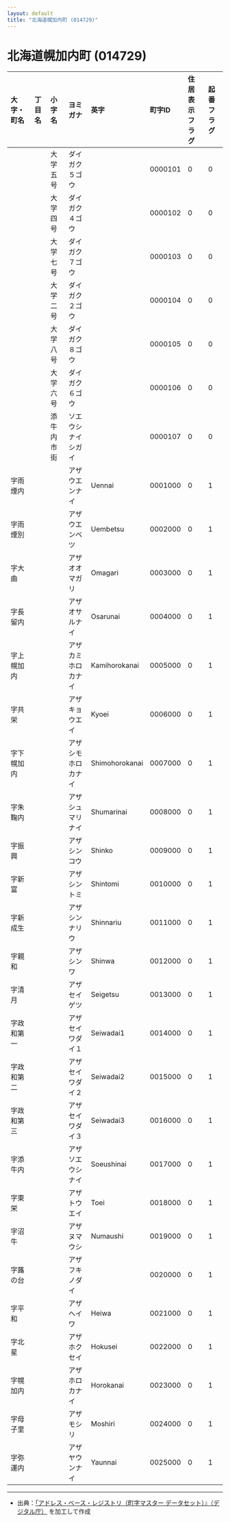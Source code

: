 ```yaml
---
layout: default
title: "北海道幌加内町 (014729)"
---
```


# 北海道幌加内町 (014729)

| 大字・町名 | 丁目名 | 小字名 | ヨミガナ | 英字 | 町字ID | 住居表示フラグ | 起番フラグ |
|:---|:---|:---|:---|:---|:---|:---|:---|
|  |  | 大学五号 | ダイガク５ゴウ |  | 0000101 | 0 | 0 |
|  |  | 大学四号 | ダイガク４ゴウ |  | 0000102 | 0 | 0 |
|  |  | 大学七号 | ダイガク７ゴウ |  | 0000103 | 0 | 0 |
|  |  | 大学二号 | ダイガク２ゴウ |  | 0000104 | 0 | 0 |
|  |  | 大学八号 | ダイガク８ゴウ |  | 0000105 | 0 | 0 |
|  |  | 大学六号 | ダイガク６ゴウ |  | 0000106 | 0 | 0 |
|  |  | 添牛内市街 | ソエウシナイシガイ |  | 0000107 | 0 | 0 |
| 字雨煙内 |  |  | アザウエンナイ | Uennai | 0001000 | 0 | 1 |
| 字雨煙別 |  |  | アザウエンベツ | Uembetsu | 0002000 | 0 | 1 |
| 字大曲 |  |  | アザオオマガリ | Omagari | 0003000 | 0 | 1 |
| 字長留内 |  |  | アザオサルナイ | Osarunai | 0004000 | 0 | 1 |
| 字上幌加内 |  |  | アザカミホロカナイ | Kamihorokanai | 0005000 | 0 | 1 |
| 字共栄 |  |  | アザキョウエイ | Kyoei | 0006000 | 0 | 1 |
| 字下幌加内 |  |  | アザシモホロカナイ | Shimohorokanai | 0007000 | 0 | 1 |
| 字朱鞠内 |  |  | アザシュマリナイ | Shumarinai | 0008000 | 0 | 1 |
| 字振興 |  |  | アザシンコウ | Shinko | 0009000 | 0 | 1 |
| 字新富 |  |  | アザシントミ | Shintomi | 0010000 | 0 | 1 |
| 字新成生 |  |  | アザシンナリウ | Shinnariu | 0011000 | 0 | 1 |
| 字親和 |  |  | アザシンワ | Shinwa | 0012000 | 0 | 1 |
| 字清月 |  |  | アザセイゲツ | Seigetsu | 0013000 | 0 | 1 |
| 字政和第一 |  |  | アザセイワダイ１ | Seiwadai1 | 0014000 | 0 | 1 |
| 字政和第二 |  |  | アザセイワダイ２ | Seiwadai2 | 0015000 | 0 | 1 |
| 字政和第三 |  |  | アザセイワダイ３ | Seiwadai3 | 0016000 | 0 | 1 |
| 字添牛内 |  |  | アザソエウシナイ | Soeushinai | 0017000 | 0 | 1 |
| 字東栄 |  |  | アザトウエイ | Toei | 0018000 | 0 | 1 |
| 字沼牛 |  |  | アザヌマウシ | Numaushi | 0019000 | 0 | 1 |
| 字蕗の台 |  |  | アザフキノダイ |  | 0020000 | 0 | 1 |
| 字平和 |  |  | アザヘイワ | Heiwa | 0021000 | 0 | 1 |
| 字北星 |  |  | アザホクセイ | Hokusei | 0022000 | 0 | 1 |
| 字幌加内 |  |  | アザホロカナイ | Horokanai | 0023000 | 0 | 1 |
| 字母子里 |  |  | アザモシリ | Moshiri | 0024000 | 0 | 1 |
| 字弥運内 |  |  | アザヤウンナイ | Yaunnai | 0025000 | 0 | 1 |

---

- 出典：[「アドレス・ベース・レジストリ（町字マスター データセット）』（デジタル庁）](https://www.digital.go.jp/policies/base_registry_address/) を加工して作成